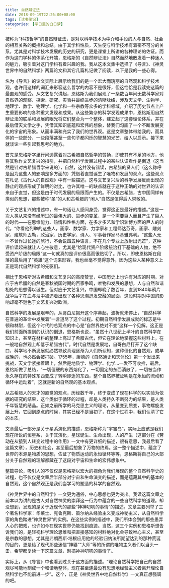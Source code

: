 ```yaml
---
title: 自然辩证法
date: 2018-09-19T22:26:00+08:00
tags: [读书笔记]
categories: [平日里的白日梦]
---
```


被称为“科技哲学”的自然辩证法，是对以科学技术为中介和手段的人与自然、社会的相互关系的概括和总结。由于其学科性质，天生便与科学技术有着密不可分的关系，尤其是对科学技术发展的历史的研究，更是课堂上所讲的各种理论的佐证。而作为这门学科的体系化开端，恩格斯的《自然辨证法》自然而然地散发着一种迷人的魅力，吸引着对这门学科有着兴趣的我。我从这本文集中选择了《导言》、《神灵世界中的自然科学》两篇论文和其它几篇札记做了阅读，以下是我的一些心得。

<!--more-->

名为《导言》的论文实际上展示给我们的是一个宏大而瑰丽的自然观和科学技术观，也许用这样的词汇来形容这么哲学的内容不是很好，但这恰恰是我读完这篇的最直观的感受。从文艺复兴讲起，恩格斯为我们展现了一条数百年间无数科学家对自然界的观察、探索、研究、实验并最终进步的清晰脉络，涉及天文学、生物学、地理学、数学、物理学、化学和一些宗教等众多的学科领域，介绍了历史节点上产生重要影响的各种重大发现和成果。从这些繁杂的科学发现成果中，恩格斯用自然辩证法的联系和发展的眼光将它们整合为一个整体，建立起了这套理论体系，并在最后借天文学之手，凭借其知识底蕴和宏伟的想象，替我们勾画了一个不断发展变化的宇宙的形象。从而丰满和充实了我们的世界观。这是文章整体带给我的，而具体的一些部分，一些段落甚至一些句子都闪烁的智慧的光芒，给人以启示。接下来就谈论一些引起我思考的地方。

首先是恩格斯字里行间透露着对古希腊自然哲学的赞扬，即使其有不足的地方，他将其称作文艺复兴的指引，并把自然科学发展过程中的某些认识看作是倒退（这当然是针对古希腊哲学来说的），自然，这并没有错误，古希腊的贤人们（这么称呼是因为这些人的影响是多方面的）凭借着直觉诞生了唯物和发展的观点，这些观点在札记《古代人的自然观》中有一些描述。这与文艺复兴后的科学发展反而出现的静止的观点形成了鲜明的对比，也许其唯一的缺点就在于这种正确的对世界的认识来自于直觉，但这是由于时代发展的局限而产生的。不仅是古希腊，古中国同样有类似的思想，那些被称“圣”的人和古希腊的“闲人”自然是值得后人崇敬的。

关于文艺复兴的描述中，有一句话让人感同身受，觉得这正是最好的描述。”这是一次人类从来没有经历过的最伟大的、进步的变革，是一个需要巨人而且产生了巨人的时代——在思维能力、热情和性格方面，在多才多艺和学识渊博方面的巨人的时代。“你看他列举的这些人，画家、数学家、力学家和工程师达芬奇，画家、雕刻家、建筑师丟勒，政治家、历史学家、诗人、军事著作家马基雅弗利。“这些人无一不曾作过长途的旅行，不会说四五种语言，不在几个专业上放射出光芒”，这种评价读起来就让人心生敬意，尤其是”给现代资产阶级统治打下基础的人物，绝不受资产阶级的局限“这一句就真的是评价很高而很贴切了。所以，即使恩格斯在段落的最后用了”英雄“这个词来形容，我也丝毫不觉得意外，因为这些人某种意义上正是现代自然科学的先驱们。

相比于恩格斯对古希腊和文艺复兴的高度赞誉，中国历史上也许有对应的时期。对应于古希腊的自然是春秋战国时期的百家争鸣，唯物和发展的思想，人与自然和谐相处的思想得以诞生。但对应于文艺复兴，中国却晚了数百年，直到1840年鸦片战争后才在血与泪中被迫着出现了各种思潮迸发交融的局面，这段时期对中国的影响却毫不逊色于文艺复兴对欧洲。

自然科学的发展是艰辛的，从哥白尼揭开这个序幕起，波折就未停止，“自然科学在普遍的革命中发展着”一言道尽了这个过程。初期自然科学发展成就的标志是牛顿和林耐，但这个时代的总观点的中心是“自然界绝对不变”这样一个见解。这正是我们前面所提到的认识的倒退，恩格斯也说，“虽然十八世纪上半叶的自然科学在知识上，甚至在材料的整理上高过了希腊古代，但它在理论地掌握这些材料上，在一般地自然观上却低于希腊古代”。时代自然是发展地，自哥白尼打开了这个缺口，科学地不断发展就必然导致真理逐渐为人们所认知，这种僵化的自然观，或早或晚的，也必然会被打破。1755年，康德的《自然通史和天体论》第一个发出来挑战，天文学紧接着跟上，然后是地质学、物理学、化学...一发不可收拾，最后，恩格斯做了总结，“一切僵硬的东西熔化了，一切固定的东西消散了，一切被当作永久存在的特殊东西变成了转瞬即逝的东西，整个自然界被证明是在永恒的流动和循环中运动着”，这就是新的自然观的基本观点。

从古希腊人的天才的直觉的观点，历经数千年，终于变成了现在科学的以实验为依据的研究的结果，这个类似于循环的过程，却是人类持久不断努力的结果，是人类千年智慧的结晶。正如之前所学的马克思主义的理论，从量变到质变，事物螺旋发展上升，它回到原点的时候，其实已经不是当初了，在这个过程中，我们认清了它的本质。

文章最后一部分是关于星系演化的描述，恩格斯称为“宇宙岛”，实际上应该是我们现在所说的恒星系，关于其演化，星球诞生、生命出现，人的产生（这部分在《劳动在从猿到人转变过程中的作用》一文中有更详细的描述，很有意思，我最后看了这篇文章），历史和社会，甚至最后想象了万物的终焉。这一整个描述中，蕴含了世界的本源是物质的思想，佐证了物质运动的永恒循环等等，恩格斯将自己的大部分关于自然观的理解都藏在了这段对宇宙和生命的宏伟想象中。

整篇导论，吸引人的不仅仅是恩格斯以宏大的视角为我们展现的整个自然科学史的过程，也不仅仅是文章后半部分对宇宙和生命演变的描述，而是蕴藏其中的基本的自然观，这个自然观正是我们当学习的塑造的科学的自然观。

《神灵世界中的自然科学》一文更为通俗，中心思想也更为突出。我读这篇文章之前本以为讲的是古人对自然神灵的崇拜这一行为中蕴含的一些自然科学的道理。却没想到，发现的是关于近现代的那些“神神叨叨的事情”的描述。文章主要列举了三个著名科学家：华莱士、克鲁克斯、策尔纳从经验主义变成神秘主义，从自然科学家的角色踏进“神灵世界”的实例。在这些实例的描述中，我们所体会到的那些愚弄人心的把戏，也许如今在现实世界仍能找到痕迹。当然，这三个实例和恩格斯想告诉我们的，是轻视科学理论思维和把直接感知的材料绝对化会导致唯心主义，甚至是宗教的思想。尤其是弗朗西斯·培根应用他的经验归纳法所期望达到的那种荒诞的目的，更是给了现代那些迷信“神婆”“大师”等的所谓的唯物主义者们以当头一击，希望都复读一下这篇文章，别搞神神叨叨的事情了。

实际上，从《导言》中也看到过关于这方面的描述。“理论自然科学把自己的自然观尽可能地制成一个和谐地整体，现在甚至连最没有思想地经验主义者离开理论自然科学也不能前进一步”。这个，正是《神灵世界中地自然科学》一文真正想强调的吧。
